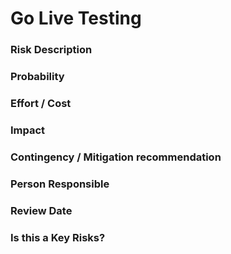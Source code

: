 

# Go Live Testing

### Risk Description




### Probability




### Effort / Cost




### Impact




### Contingency / Mitigation recommendation




### Person Responsible




### Review Date




### Is this a Key Risks?



